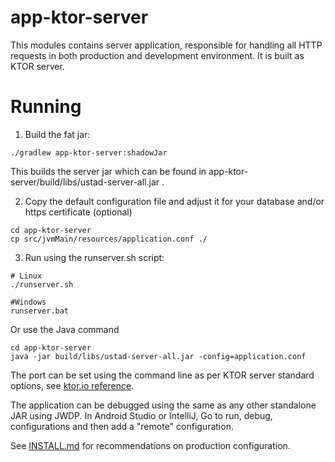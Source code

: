 
# app-ktor-server

This modules contains server application, responsible for handling all HTTP requests 
in both production and development environment. It is built as KTOR server.

# Running

1. Build the fat jar:
```
./gradlew app-ktor-server:shadowJar
```
This builds the server jar which can be found in app-ktor-server/build/libs/ustad-server-all.jar .

2. Copy the default configuration file and adjust it for your database and/or https certificate (optional)

```
cd app-ktor-server
cp src/jvmMain/resources/application.conf ./
```

3. Run using the runserver.sh script:

```
# Linux
./runserver.sh

#Windows
runserver.bat
```

Or use the Java command
```
cd app-ktor-server
java -jar build/libs/ustad-server-all.jar -config=application.conf
```

The port can be set using the command line as per KTOR server standard options, see
[ktor.io reference](https://ktor.io/docs/configurations.html#command-line).

The application can be debugged using the same as any other standalone JAR using JWDP. In Android
Studio or IntelliJ, Go to  run, debug, configurations and then add a "remote" configuration.

See [INSTALL.md](../INSTALL.md) for recommendations on production configuration.
